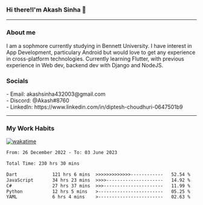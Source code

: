 <h3>Hi there!I'm Akash Sinha 👋</h3>

--- 

<h3>About me</h3>
I am a sophmore currently studying in Bennett University. I have interest in App Development, particulary Android but would love to get any experience in cross-platform technologies. Currently learning Flutter, with previous experience in Web dev, backend dev with Django and NodeJS.

<h3>Socials</h3>
 - Email: akashsinha432003@gmail.com<br>
 - Discord: @Akash#8760<br>
 - LinkedIn: https://www.linkedin.com/in/diptesh-choudhuri-0647501b9<br>


---

<h3>My Work Habits</h3>

[![wakatime](https://wakatime.com/badge/user/938b2951-49cf-4810-9b9e-c17cde3d3343.svg)](https://wakatime.com/@938b2951-49cf-4810-9b9e-c17cde3d3343)

<!--START_SECTION:waka-->

```txt
From: 26 December 2022 - To: 03 June 2023

Total Time: 230 hrs 30 mins

Dart             121 hrs 6 mins  >>>>>>>>>>>>>------------   52.54 %
JavaScript       34 hrs 23 mins  >>>>---------------------   14.92 %
C#               27 hrs 37 mins  >>>----------------------   11.99 %
Python           12 hrs 5 mins   >------------------------   05.25 %
YAML             6 hrs 4 mins    >------------------------   02.63 %
```

<!--END_SECTION:waka-->


